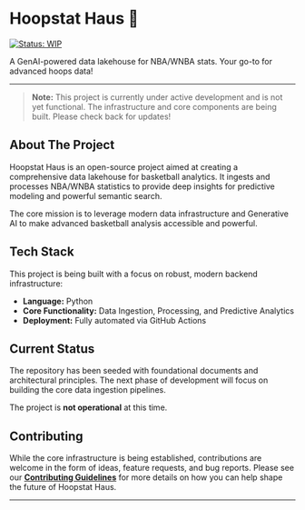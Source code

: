 # Hoopstat Haus 🏀

[![Status: WIP](https://img.shields.io/badge/status-work_in_progress-yellow.svg)](https://github.com/efischer19/hoopstat-haus)

A GenAI-powered data lakehouse for NBA/WNBA stats. Your go-to for advanced hoops data!

---

> **Note:** This project is currently under active development and is not yet functional. The infrastructure and core components are being built. Please check back for updates!

## About The Project

Hoopstat Haus is an open-source project aimed at creating a comprehensive data lakehouse for basketball analytics. It ingests and processes NBA/WNBA statistics to provide deep insights for predictive modeling and powerful semantic search.

The core mission is to leverage modern data infrastructure and Generative AI to make advanced basketball analysis accessible and powerful.

## Tech Stack

This project is being built with a focus on robust, modern backend infrastructure:

* **Language:** Python
* **Core Functionality:** Data Ingestion, Processing, and Predictive Analytics
* **Deployment:** Fully automated via GitHub Actions

## Current Status

The repository has been seeded with foundational documents and architectural principles. The next phase of development will focus on building the core data ingestion pipelines.

The project is **not operational** at this time.

## Contributing

While the core infrastructure is being established, contributions are welcome in the form of ideas, feature requests, and bug reports. Please see our **[Contributing Guidelines](.github/CONTRIBUTING.md)** for more details on how you can help shape the future of Hoopstat Haus.

---
